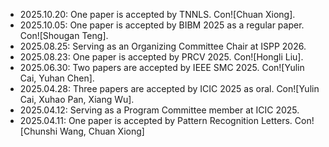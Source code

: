 - 2025.10.20: One paper is accepted by TNNLS. Con![Chuan Xiong].
- 2025.10.05: One paper is accepted by BIBM 2025 as a regular paper. Con![Shougan Teng].
- 2025.08.25: Serving as an Organizing Committee Chair at ISPP 2026.
- 2025.08.23: One paper is accepted by PRCV 2025. Con![Hongli Liu].
- 2025.06.30: Two papers are accepted by IEEE SMC 2025. Con![Yulin Cai, Yuhan Chen].
- 2025.04.28: Three papers are accepted by ICIC 2025 as oral. Con![Yulin Cai, Xuhao Pan, Xiang Wu].
- 2025.04.12: Serving as a Program Committee member at ICIC 2025.
- 2025.04.11: One paper is accepted by Pattern Recognition Letters. Con![Chunshi Wang, Chuan Xiong]
